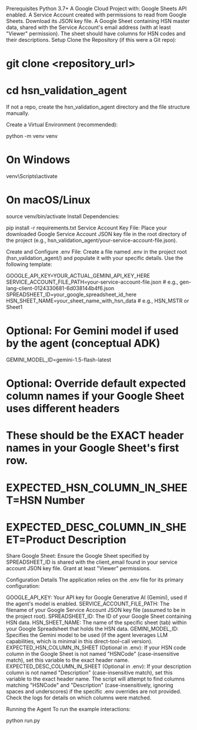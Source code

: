 Prerequisites
Python 3.7+
A Google Cloud Project with:
Google Sheets API enabled.
A Service Account created with permissions to read from Google Sheets. Download its JSON key file.
A Google Sheet containing HSN master data, shared with the Service Account's email address (with at least "Viewer" permission). The sheet should have columns for HSN codes and their descriptions.
Setup
Clone the Repository (if this were a Git repo):

# git clone <repository_url>
# cd hsn_validation_agent
If not a repo, create the hsn_validation_agent directory and the file structure manually.

Create a Virtual Environment (recommended):

python -m venv venv
# On Windows
venv\Scripts\activate
# On macOS/Linux
source venv/bin/activate
Install Dependencies:

pip install -r requirements.txt
Service Account Key File: Place your downloaded Google Service Account JSON key file in the root directory of the project (e.g., hsn_validation_agent/your-service-account-file.json).

Create and Configure .env File: Create a file named .env in the project root (hsn_validation_agent/) and populate it with your specific details. Use the following template:

GOOGLE_API_KEY=YOUR_ACTUAL_GEMINI_API_KEY_HERE
SERVICE_ACCOUNT_FILE_PATH=your-service-account-file.json # e.g., gen-lang-client-0124330681-6d038144b4f6.json
SPREADSHEET_ID=your_google_spreadsheet_id_here
HSN_SHEET_NAME=your_sheet_name_with_hsn_data # e.g., HSN_MSTR or Sheet1

# Optional: For Gemini model if used by the agent (conceptual ADK)
GEMINI_MODEL_ID=gemini-1.5-flash-latest

# Optional: Override default expected column names if your Google Sheet uses different headers
# These should be the EXACT header names in your Google Sheet's first row.
# EXPECTED_HSN_COLUMN_IN_SHEET=HSN Number
# EXPECTED_DESC_COLUMN_IN_SHEET=Product Description
Share Google Sheet: Ensure the Google Sheet specified by SPREADSHEET_ID is shared with the client_email found in your service account JSON key file. Grant at least "Viewer" permissions.

Configuration Details
The application relies on the .env file for its primary configuration:

GOOGLE_API_KEY: Your API key for Google Generative AI (Gemini), used if the agent's model is enabled.
SERVICE_ACCOUNT_FILE_PATH: The filename of your Google Service Account JSON key file (assumed to be in the project root).
SPREADSHEET_ID: The ID of your Google Sheet containing HSN data.
HSN_SHEET_NAME: The name of the specific sheet (tab) within your Google Spreadsheet that holds the HSN data.
GEMINI_MODEL_ID: Specifies the Gemini model to be used (if the agent leverages LLM capabilities, which is minimal in this direct-tool-call version).
EXPECTED_HSN_COLUMN_IN_SHEET (Optional in .env): If your HSN code column in the Google Sheet is not named "HSNCode" (case-insensitive match), set this variable to the exact header name.
EXPECTED_DESC_COLUMN_IN_SHEET (Optional in .env): If your description column is not named "Description" (case-insensitive match), set this variable to the exact header name.
The script will attempt to find columns matching "HSNCode" and "Description" (case-insensitively, ignoring spaces and underscores) if the specific .env overrides are not provided. Check the logs for details on which columns were matched.

Running the Agent
To run the example interactions:

python run.py

